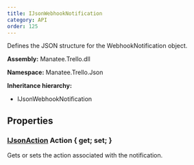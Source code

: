 ```yaml
---
title: IJsonWebhookNotification
category: API
order: 125
---
```


Defines the JSON structure for the WebhookNotification object.

**Assembly:** Manatee.Trello.dll

**Namespace:** Manatee.Trello.Json

**Inheritance hierarchy:**

- IJsonWebhookNotification

## Properties

### [IJsonAction](../IJsonAction#ijsonaction) Action { get; set; }

Gets or sets the action associated with the notification.

